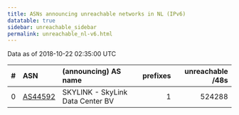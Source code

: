 ```yaml
---
title: ASNs announcing unreachable networks in NL (IPv6)
datatable: true
sidebar: unreachable_sidebar
permalink: unreachable_nl-v6.html
---
```


Data as of 2018-10-22 02:35:00 UTC


<div class="datatable-begin"></div>

|   # | ASN                                    | (announcing) AS name             |   prefixes |   unreachable /48s |
|----:|:---------------------------------------|:---------------------------------|-----------:|-------------------:|
|   0 | [AS44592](unreachable_AS44592-v6.html) | SKYLINK - SkyLink Data Center BV |          1 |             524288 |

<div class="datatable-end"></div>